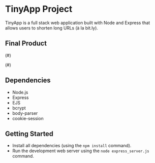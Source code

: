 # TinyApp Project

TinyApp is a full stack web application built with Node and Express that allows users to shorten long URLs (à la bit.ly).

## Final Product

(#)

(#)

## Dependencies

- Node.js
- Express
- EJS
- bcrypt
- body-parser
- cookie-session

## Getting Started

- Install all dependencies (using the `npm install` command).
- Run the development web server using the `node express_server.js` command.
